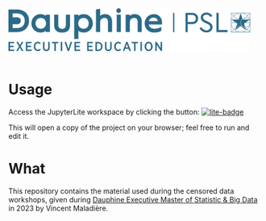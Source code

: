 <img src="assets/dauphine_master_logo.png" width="480">
<br><br>

# Usage

Access the JupyterLite workspace by clicking the button: [![lite-badge](https://jupyterlite.rtfd.io/en/latest/_static/badge.svg)](https://vincent-maladiere.github.io/survival-analysis-demo)

This will open a copy of the project on your browser; feel free to run and edit it.

# What

This repository contains the material used during the censored data workshops, given during [Dauphine Executive Master of Statistic & Big Data](https://executive-education.dauphine.psl.eu/formations/executive-master-diplome-universite/statistique-big-data) in 2023 by Vincent Maladière.

